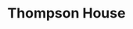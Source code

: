 ---
title: "Thompson House"
address: "426-428, Antrim Rd, Belfast, Co. Antrim BT15 5GA"
tel: "028 9037 0923"
county: "Antrim"
category: "Hostels"
type: "Content"
lat: "54.625086"
lng: "-5.938225"
---